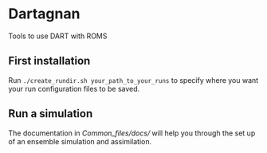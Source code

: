 # Dartagnan
Tools to use DART with ROMS

## First installation
Run `./create_rundir.sh your_path_to_your_runs` to specify where you want your run configuration files to be saved.

## Run a simulation
The documentation in *Common_files/docs/* will help you through the set up of an ensemble simulation and assimilation.
